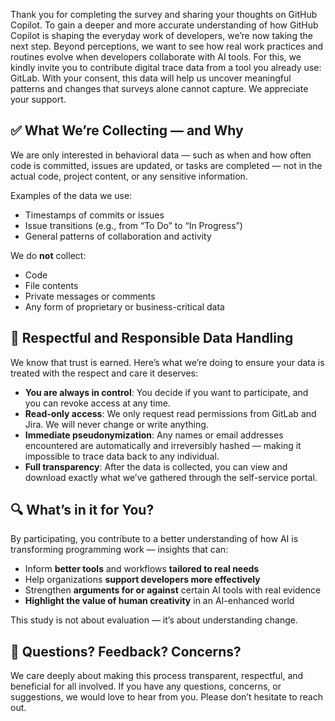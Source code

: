 Thank you for completing the survey and sharing your thoughts on GitHub Copilot. To gain a deeper and more accurate understanding of how GitHub Copilot is shaping the everyday work of developers, we’re now taking the next step. Beyond perceptions, we want to see how real work practices and routines evolve when developers collaborate with AI tools. For this, we kindly invite you to contribute digital trace data from a tool you already use: GitLab. With your consent, this data will help us uncover meaningful patterns and changes that surveys alone cannot capture. We appreciate your support.

## ✅ What We’re Collecting — and Why

We are only interested in behavioral data — such as when and how often code is committed, issues are updated, or tasks are completed — not in the actual code, project content, or any sensitive information.

Examples of the data we use:

- Timestamps of commits or issues
- Issue transitions (e.g., from “To Do” to “In Progress”)
- General patterns of collaboration and activity

We do **not** collect:

- Code
- File contents
- Private messages or comments
- Any form of proprietary or business-critical data

## 🔐 Respectful and Responsible Data Handling

We know that trust is earned. Here’s what we’re doing to ensure your data is treated with the respect and care it deserves:

- **You are always in control**: You decide if you want to participate, and you can revoke access at any time.
- **Read-only access**: We only request read permissions from GitLab and Jira. We will never change or write anything.
- **Immediate pseudonymization**: Any names or email addresses encountered are automatically and irreversibly hashed — making it impossible to trace data back to any individual.
- **Full transparency**: After the data is collected, you can view and download exactly what we’ve gathered through the self-service portal.

## 🔍 What’s in it for You?

By participating, you contribute to a better understanding of how AI is transforming programming work — insights that can:

- Inform **better tools** and workflows **tailored to real needs**
- Help organizations **support developers more effectively**
- Strengthen **arguments for or against** certain AI tools with real evidence
- **Highlight the value of human creativity** in an AI-enhanced world

This study is not about evaluation — it’s about understanding change.

## 💬 Questions? Feedback? Concerns?

We care deeply about making this process transparent, respectful, and beneficial for all involved. If you have any questions, concerns, or suggestions, we would love to hear from you. Please don’t hesitate to reach out.